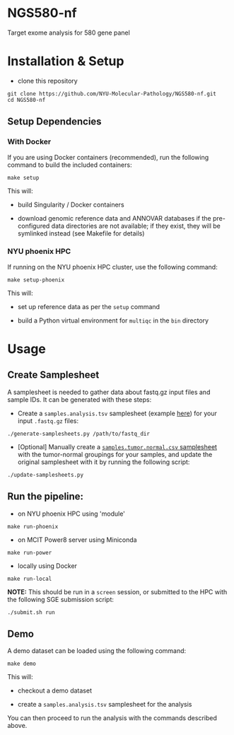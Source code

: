 # NGS580-nf
Target exome analysis for 580 gene panel

# Installation & Setup

- clone this repository

```
git clone https://github.com/NYU-Molecular-Pathology/NGS580-nf.git
cd NGS580-nf
```

## Setup Dependencies

### With Docker

If you are using Docker containers (recommended), run the following command to build the included containers:

```
make setup
```

This will:

- build Singularity / Docker containers

- download genomic reference data and ANNOVAR databases if the pre-configured data directories are not available; if they exist, they will be symlinked instead (see Makefile for details)

### NYU phoenix HPC

If running on the NYU phoenix HPC cluster, use the following command:

```
make setup-phoenix
```

This will:

- set up reference data as per the `setup` command

- build a Python virtual environment for `multiqc` in the `bin` directory


# Usage

## Create Samplesheet

A samplesheet is needed to gather data about fastq.gz input files and sample IDs. It can be generated with these steps:

- Create a `samples.analysis.tsv` samplesheet (example [here](https://github.com/NYU-Molecular-Pathology/NGS580-nf/blob/master/example/samples.analysis.tsv)) for your input `.fastq.gz` files:

```
./generate-samplesheets.py /path/to/fastq_dir
```

- [Optional] Manually create a [`samples.tumor.normal.csv` samplesheet](https://github.com/NYU-Molecular-Pathology/NGS580-nf/blob/master/example/samples.tumor.normal.csv) with the tumor-normal groupings for your samples, and update the original samplesheet with it by running the following script:

```
./update-samplesheets.py
```

## Run the pipeline:

- on NYU phoenix HPC using 'module'
    
```
make run-phoenix
```

- on MCIT Power8 server using Miniconda

```
make run-power

```

- locally using Docker

```
make run-local
```

__NOTE:__ This should be run in a `screen` session, or submitted to the HPC with the following SGE submission script:

```
./submit.sh run
```

## Demo

A demo dataset can be loaded using the following command:

```
make demo
```

This will:

- checkout a demo dataset

- create a `samples.analysis.tsv` samplesheet for the analysis

You can then proceed to run the analysis with the commands described above.
